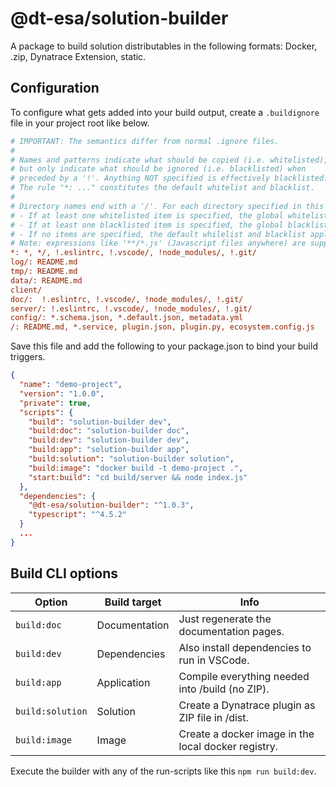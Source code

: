 
@dt-esa/solution-builder
=====
A package to build solution distributables in the following formats: Docker, .zip, Dynatrace Extension, static.


## Configuration

To configure what gets added into your build output, create a `.buildignore` file in your project root like below.

```ini
# IMPORTANT: The semantics differ from normal .ignore files. 
#
# Names and patterns indicate what should be copied (i.e. whitelisted),
# but only indicate what should be ignored (i.e. blacklisted) when  
# preceded by a '!'. Anything NOT specified is effectively blacklisted.
# The rule "*: ..." constitutes the default whitelist and blacklist. 
#
# Directory names end with a '/'. For each directory specified in this file:
# - If at least one whitelisted item is specified, the global whitelist does not apply.
# - If at least one blacklisted item is specified, the global blacklist does not apply.
# - If no items are specified, the default whilelist and blacklist apply.
# Note: expressions like '**/*.js' (Javascript files anywhere) are supported.
*: *, */, !.eslintrc, !.vscode/, !node_modules/, !.git/ 
log/: README.md
tmp/: README.md
data/: README.md
client/
doc/:  !.eslintrc, !.vscode/, !node_modules/, !.git/
server/: !.eslintrc, !.vscode/, !node_modules/, !.git/
config/: *.schema.json, *.default.json, metadata.yml
/: README.md, *.service, plugin.json, plugin.py, ecosystem.config.js
```

Save this file and add the following to your package.json to bind your build triggers.
```json
{
  "name": "demo-project",
  "version": "1.0.0",
  "private": true,
  "scripts": {
    "build": "solution-builder dev",
    "build:doc": "solution-builder doc",
    "build:dev": "solution-builder dev",
    "build:app": "solution-builder app",
    "build:solution": "solution-builder solution",
    "build:image": "docker build -t demo-project .",
    "start:build": "cd build/server && node index.js"
  },
  "dependencies": {
    "@dt-esa/solution-builder": "^1.0.3",
    "typescript": "^4.5.2"
  }
  ...
}
```


## Build CLI options
| Option | Build target | Info |
| ---      | ---           | --- | 
| `build:doc`      | Documentation | Just regenerate the documentation pages.            |
| `build:dev`      | Dependencies  | Also install dependencies to run in VSCode.         |
| `build:app`      | Application   | Compile everything needed into /build (no ZIP).     |
| `build:solution` | Solution      | Create a Dynatrace plugin as ZIP file in /dist.     |
| `build:image`    | Image         | Create a docker image in the local docker registry. |


Execute the builder with any of the run-scripts like this `npm run build:dev`.
